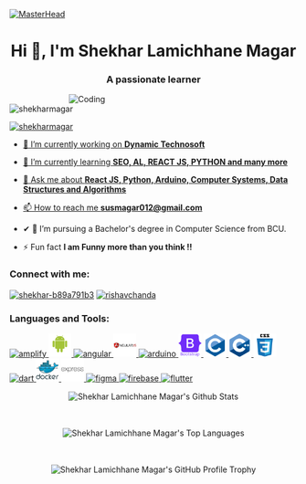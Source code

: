 [![MasterHead](https://firebasestorage.googleapis.com/v0/b/flexi-coding.appspot.com/o/dempgi7-520f8d5f-63d4-4453-8822-dbc149ae27f8.gif?alt=media&token=91c0c7b2-93c3-4029-b011-1a8703c5730d)](https://rishavchanda.io)

<h1 align="center">Hi 👋, I'm Shekhar Lamichhane Magar</h1>
<h3 align="center">A passionate learner</h3>
<img align="right" alt="Coding" width="400" src="https://cdn.dribbble.com/users/1162077/screenshots/3848914/programmer.gif">

<p align="left"> <img src="https://komarev.com/ghpvc/?username=shekharmagar&label=Profile%20views&color=0e75b6&style=flat" alt="shekharmagar" /> </p>

<p align="left"> <a href="https://twitter.com/Shekhu012" target="blank"><img src="https://img.shields.io/twitter/follow/Shekhar Magar?logo=twitter&style=for-the-badge" alt="shekharmagar"  </p>

- 🔭 I’m currently working on **Dynamic Technosoft**

- 🌱 I’m currently learning **SEO, AL, REACT JS, PYTHON and many more**

- 💬 Ask me about **React JS, Python, Arduino, Computer Systems, Data Structures and Algorithms**

- 📫 How to reach me **susmagar012@gmail.com**

- ✔ 💼 I’m pursuing a Bachelor's degree in Computer Science from BCU. <br>

- ⚡ Fun fact **I am Funny more than you think !!**

<h3 align="left">Connect with me:</h3>
<p align="left">
<a href="https://www.linkedin.com/in/magar-shekhar13/" target="blank"><img align="center" src="https://raw.githubusercontent.com/rahuldkjain/github-profile-readme-generator/master/src/images/icons/Social/linked-in-alt.svg" alt="shekhar-b89a791b3" height="30" width="40" /></a>
  <a href="https://www.instagram.com/sus.n_._._.mgr/" target="blank"><img align="center" src="https://raw.githubusercontent.com/rahuldkjain/github-profile-readme-generator/master/src/images/icons/Social/instagram.svg" alt="rishavchanda" height="30" width="40" /></a>
</p>

<h3 align="left">Languages and Tools:</h3>
<p align="left"> <a href="https://aws.amazon.com/amplify/" target="_blank" rel="noreferrer"> <img src="https://docs.amplify.aws/assets/logo-dark.svg" alt="amplify" width="40" height="40"/> </a> <a href="https://developer.android.com" target="_blank" rel="noreferrer"> <img src="https://raw.githubusercontent.com/devicons/devicon/master/icons/android/android-original-wordmark.svg" alt="android" width="40" height="40"/> </a> <a href="https://angular.io" target="_blank" rel="noreferrer"> <img src="https://angular.io/assets/images/logos/angular/angular.svg" alt="angular" width="40" height="40"/> </a> <a href="https://angular.io" target="_blank" rel="noreferrer"> <img src="https://raw.githubusercontent.com/devicons/devicon/master/icons/angularjs/angularjs-original-wordmark.svg" alt="angularjs" width="40" height="40"/> </a> <a href="https://www.arduino.cc/" target="_blank" rel="noreferrer"> <img src="https://cdn.worldvectorlogo.com/logos/arduino-1.svg" alt="arduino" width="40" height="40"/> </a> <a href="https://getbootstrap.com" target="_blank" rel="noreferrer"> <img src="https://raw.githubusercontent.com/devicons/devicon/master/icons/bootstrap/bootstrap-plain-wordmark.svg" alt="bootstrap" width="40" height="40"/> </a> <a href="https://www.cprogramming.com/" target="_blank" rel="noreferrer"> <img src="https://raw.githubusercontent.com/devicons/devicon/master/icons/c/c-original.svg" alt="c" width="40" height="40"/> </a> <a href="https://www.w3schools.com/cpp/" target="_blank" rel="noreferrer"> <img src="https://raw.githubusercontent.com/devicons/devicon/master/icons/cplusplus/cplusplus-original.svg" alt="cplusplus" width="40" height="40"/> </a> <a href="https://www.w3schools.com/css/" target="_blank" rel="noreferrer"> <img src="https://raw.githubusercontent.com/devicons/devicon/master/icons/css3/css3-original-wordmark.svg" alt="css3" width="40" height="40"/> </a> <a href="https://dart.dev" target="_blank" rel="noreferrer"> <img src="https://www.vectorlogo.zone/logos/dartlang/dartlang-icon.svg" alt="dart" width="40" height="40"/> </a> <a href="https://www.docker.com/" target="_blank" rel="noreferrer"> <img src="https://raw.githubusercontent.com/devicons/devicon/master/icons/docker/docker-original-wordmark.svg" alt="docker" width="40" height="40"/> </a> <a href="https://expressjs.com" target="_blank" rel="noreferrer"> <img src="https://raw.githubusercontent.com/devicons/devicon/master/icons/express/express-original-wordmark.svg" alt="express" width="40" height="40"/> </a> <a href="https://www.figma.com/" target="_blank" rel="noreferrer"> <img src="https://www.vectorlogo.zone/logos/figma/figma-icon.svg" alt="figma" width="40" height="40"/> </a> <a href="https://firebase.google.com/" target="_blank" rel="noreferrer"> <img src="https://www.vectorlogo.zone/logos/firebase/firebase-icon.svg" alt="firebase" width="40" height="40"/> </a> <a href="https://flutter.dev" target="_blank" rel="noreferrer"> <img src="https://www.vectorlogo.zone/logos/flutterio/flutterio-icon.svg" alt="flutter" width="40" height="40"/> </a>
  
<p align='Center'>
  <img align="Center" src="https://github-readme-stats.vercel.app/api?username=Sushey01&show_icons=true&title_color=fff&icon_color=79ff97&text_color=efefef&bg_color=24292e" alt="Shekhar Lamichhane Magar's Github Stats">
</p>
<br>

<p align='Center'>
  <img align="Center" src="https://github-readme-stats.vercel.app/api/top-langs?username=Sushey01&show_icons=true&locale=en&layout=compact&theme=chartreuse-dark" alt="Shekhar Lamichhane Magar's Top Languages" />  
</p>      
  <br>
<p align='center'>  
   <img align="center" src="https://github-profile-trophy.vercel.app/?username=Sushey01&theme=juicyfresh&no-bg=true" alt="Shekhar Lamichhane Magar's GitHub Profile Trophy" />  
</p>



